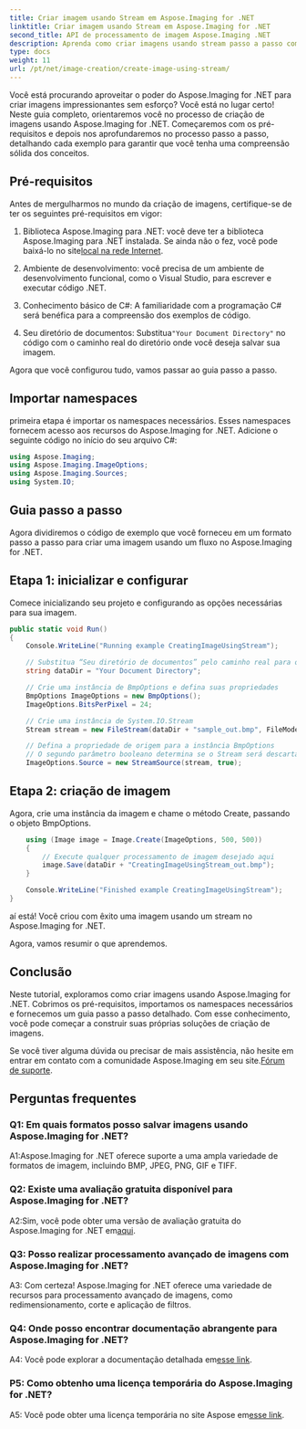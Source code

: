 ```yaml
---
title: Criar imagem usando Stream em Aspose.Imaging for .NET
linktitle: Criar imagem usando Stream em Aspose.Imaging for .NET
second_title: API de processamento de imagem Aspose.Imaging .NET
description: Aprenda como criar imagens usando stream passo a passo com Aspose.Imaging for .NET. Guia abrangente, pré-requisitos e perguntas frequentes incluídas.
type: docs
weight: 11
url: /pt/net/image-creation/create-image-using-stream/
---
```

Você está procurando aproveitar o poder do Aspose.Imaging for .NET para criar imagens impressionantes sem esforço? Você está no lugar certo! Neste guia completo, orientaremos você no processo de criação de imagens usando Aspose.Imaging for .NET. Começaremos com os pré-requisitos e depois nos aprofundaremos no processo passo a passo, detalhando cada exemplo para garantir que você tenha uma compreensão sólida dos conceitos.

## Pré-requisitos

Antes de mergulharmos no mundo da criação de imagens, certifique-se de ter os seguintes pré-requisitos em vigor:

1.  Biblioteca Aspose.Imaging para .NET: você deve ter a biblioteca Aspose.Imaging para .NET instalada. Se ainda não o fez, você pode baixá-lo no site[local na rede Internet](https://releases.aspose.com/imaging/net/).

2. Ambiente de desenvolvimento: você precisa de um ambiente de desenvolvimento funcional, como o Visual Studio, para escrever e executar código .NET.

3. Conhecimento básico de C#: A familiaridade com a programação C# será benéfica para a compreensão dos exemplos de código.

4.  Seu diretório de documentos: Substitua`"Your Document Directory"` no código com o caminho real do diretório onde você deseja salvar sua imagem.

Agora que você configurou tudo, vamos passar ao guia passo a passo.

## Importar namespaces

primeira etapa é importar os namespaces necessários. Esses namespaces fornecem acesso aos recursos do Aspose.Imaging for .NET. Adicione o seguinte código no início do seu arquivo C#:

```csharp
using Aspose.Imaging;
using Aspose.Imaging.ImageOptions;
using Aspose.Imaging.Sources;
using System.IO;
```

## Guia passo a passo

Agora dividiremos o código de exemplo que você forneceu em um formato passo a passo para criar uma imagem usando um fluxo no Aspose.Imaging for .NET.

## Etapa 1: inicializar e configurar

Comece inicializando seu projeto e configurando as opções necessárias para sua imagem.

```csharp
public static void Run()
{
    Console.WriteLine("Running example CreatingImageUsingStream");

    // Substitua “Seu diretório de documentos” pelo caminho real para o diretório de documentos.
    string dataDir = "Your Document Directory";

    // Crie uma instância de BmpOptions e defina suas propriedades
    BmpOptions ImageOptions = new BmpOptions();
    ImageOptions.BitsPerPixel = 24;

    // Crie uma instância de System.IO.Stream
    Stream stream = new FileStream(dataDir + "sample_out.bmp", FileMode.Create);

    // Defina a propriedade de origem para a instância BmpOptions
    // O segundo parâmetro booleano determina se o Stream será descartado uma vez fora do escopo
    ImageOptions.Source = new StreamSource(stream, true);
```

## Etapa 2: criação de imagem

Agora, crie uma instância da imagem e chame o método Create, passando o objeto BmpOptions.

```csharp
    using (Image image = Image.Create(ImageOptions, 500, 500))
    {
        // Execute qualquer processamento de imagem desejado aqui
        image.Save(dataDir + "CreatingImageUsingStream_out.bmp");
    }

    Console.WriteLine("Finished example CreatingImageUsingStream");
}
```

aí está! Você criou com êxito uma imagem usando um stream no Aspose.Imaging for .NET.

Agora, vamos resumir o que aprendemos.

## Conclusão

Neste tutorial, exploramos como criar imagens usando Aspose.Imaging for .NET. Cobrimos os pré-requisitos, importamos os namespaces necessários e fornecemos um guia passo a passo detalhado. Com esse conhecimento, você pode começar a construir suas próprias soluções de criação de imagens.

 Se você tiver alguma dúvida ou precisar de mais assistência, não hesite em entrar em contato com a comunidade Aspose.Imaging em seu site.[Fórum de suporte](https://forum.aspose.com/).

## Perguntas frequentes

### Q1: Em quais formatos posso salvar imagens usando Aspose.Imaging for .NET?

A1:Aspose.Imaging for .NET oferece suporte a uma ampla variedade de formatos de imagem, incluindo BMP, JPEG, PNG, GIF e TIFF.

### Q2: Existe uma avaliação gratuita disponível para Aspose.Imaging for .NET?

 A2:Sim, você pode obter uma versão de avaliação gratuita do Aspose.Imaging for .NET em[aqui](https://releases.aspose.com/).

### Q3: Posso realizar processamento avançado de imagens com Aspose.Imaging for .NET?

A3: Com certeza! Aspose.Imaging for .NET oferece uma variedade de recursos para processamento avançado de imagens, como redimensionamento, corte e aplicação de filtros.

### Q4: Onde posso encontrar documentação abrangente para Aspose.Imaging for .NET?

 A4: Você pode explorar a documentação detalhada em[esse link](https://reference.aspose.com/imaging/net/).

### P5: Como obtenho uma licença temporária do Aspose.Imaging for .NET?

 A5: Você pode obter uma licença temporária no site Aspose em[esse link](https://purchase.aspose.com/temporary-license/).
